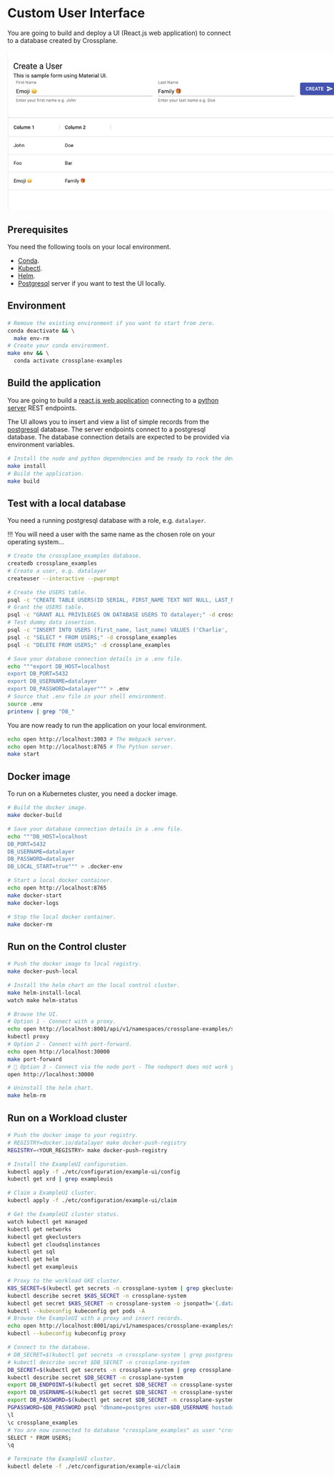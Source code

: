 # Custom User Interface

You are going to build and deploy a UI (React.js web application) to connect to a database created by Crossplane.

<img src="./../static/images/users.png" style="max-width: 800px"/>

## Prerequisites

You need the following tools on your local environment.

- [Conda](https://docs.conda.io/en/latest/miniconda.html).
- [Kubectl](https://kubernetes.io/docs/tasks/tools).
- [Helm](https://helm.sh).
- [Postgresql](https://www.postgresql.org) server if you want to test the UI locally.

## Environment

```bash
# Remove the existing environment if you want to start from zero.
conda deactivate && \
  make env-rm
# Create your conda environment.
make env && \
  conda activate crossplane-examples
```

## Build the application

You are going to build a [react.js web application](./../src) connecting to a [python server](./../crossplane_examples) REST endpoints.

The UI allows you to insert and view a list of simple records from the [postgresql](https://www.postgresql.org) database. The server endpoints connect to a postgresql database. The database connection details are expected to be provided via environment variables.

```bash
# Install the node and python dependencies and be ready to rock the dev.
make install
# Build the application.
make build
```

## Test with a local database

You need a running postgresql database with a role, e.g. `datalayer`.

!!! You will need a user with the same name as the chosen role on your operating system...

```bash
# Create the crossplane_examples database.
createdb crossplane_examples
# Create a user, e.g. datalayer
createuser --interactive --pwprompt
```

```bash
# Create the USERS table.
psql -c "CREATE TABLE USERS(ID SERIAL, FIRST_NAME TEXT NOT NULL, LAST_NAME TEXT NOT NULL);" -d crossplane_examples
# Grant the USERS table.
psql -c "GRANT ALL PRIVILEGES ON DATABASE USERS TO datalayer;" -d crossplane_examples
# Test dummy data insertion.
psql -c "INSERT INTO USERS (first_name, last_name) VALUES ('Charlie', 'Brown');" -d crossplane_examples
psql -c "SELECT * FROM USERS;" -d crossplane_examples
psql -c "DELETE FROM USERS;" -d crossplane_examples
```

```bash
# Save your database connection details in a .env file.
echo """export DB_HOST=localhost
export DB_PORT=5432
export DB_USERNAME=datalayer
export DB_PASSWORD=datalayer""" > .env
# Source that .env file in your shell environment.
source .env
printenv | grep "DB_"
```

You are now ready to run the application on your local environment.

```bash
echo open http://localhost:3003 # The Webpack server.
echo open http://localhost:8765 # The Python server.
make start
```

## Docker image

To run on a Kubernetes cluster, you need a docker image.

```bash
# Build the docker image.
make docker-build
```

```bash
# Save your database connection details in a .env file.
echo """DB_HOST=localhost
DB_PORT=5432
DB_USERNAME=datalayer
DB_PASSWORD=datalayer
DB_LOCAL_START=true""" > .docker-env
```

```bash
# Start a local docker container.
echo open http://localhost:8765
make docker-start
make docker-logs
```

```bash
# Stop the local docker container.
make docker-rm
```

## Run on the Control cluster

```bash
# Push the docker image to local registry.
make docker-push-local
```

```bash
# Install the helm chart on the local control cluster.
make helm-install-local
watch make helm-status
```

```bash
# Browse the UI.
# Option 1 - Connect with a proxy.
echo open http://localhost:8001/api/v1/namespaces/crossplane-examples/services/http:crossplane-examples-service:8765/proxy/
kubectl proxy
# Option 2 - Connect with port-forward.
echo open http://localhost:30000
make port-forward
# 🚧 Option 3 - Connect via the node port - The nodeport does not work yet...
open http://localhost:30000
```

```bash
# Uninstall the helm chart.
make helm-rm
```

## Run on a Workload cluster

```bash
# Push the docker image to your registry.
# REGISTRY=docker.io/datalayer make docker-push-registry
REGISTRY=<YOUR_REGISTRY> make docker-push-registry
```

```bash
# Install the ExampleUI configuration.
kubectl apply -f ./etc/configuration/example-ui/config
kubectl get xrd | grep exampleuis
```

```bash
# Claim a ExampleUI cluster.
kubectl apply -f ./etc/configuration/example-ui/claim
```

```bash
# Get the ExampleUI cluster status.
watch kubectl get managed
kubectl get networks
kubectl get gkeclusters
kubectl get cloudsqlinstances
kubectl get sql
kubectl get helm
kubectl get exampleuis
```

```bash
# Proxy to the workload GKE cluster.
K8S_SECRET=$(kubectl get secrets -n crossplane-system | grep gkecluster | awk '{print $1;}')
kubectl describe secret $K8S_SECRET -n crossplane-system
kubectl get secret $K8S_SECRET -n crossplane-system -o jsonpath='{.data.kubeconfig}' | base64 --decode > kubeconfig
kubectl --kubeconfig kubeconfig get pods -A
# Browse the ExampleUI with a proxy and insert records.
echo open http://localhost:8001/api/v1/namespaces/crossplane-examples/services/http:crossplane-examples-service:8765/proxy/
kubectl --kubeconfig kubeconfig proxy
```

```bash
# Connect to the database.
# DB_SECRET=$(kubectl get secrets -n crossplane-system | grep postgresql | awk '{print $1;}')
# kubectl describe secret $DB_SECRET -n crossplane-system
DB_SECRET=$(kubectl get secrets -n crossplane-system | grep crossplane-example-role-secret | awk '{print $1;}')
kubectl describe secret $DB_SECRET -n crossplane-system
export DB_ENDPOINT=$(kubectl get secret $DB_SECRET -n crossplane-system -o jsonpath='{.data.endpoint}' | base64 --decode)
export DB_USERNAME=$(kubectl get secret $DB_SECRET -n crossplane-system -o jsonpath='{.data.username}' | base64 --decode)
export DB_PASSWORD=$(kubectl get secret $DB_SECRET -n crossplane-system -o jsonpath='{.data.password}' | base64 --decode)
PGPASSWORD=$DB_PASSWORD psql "dbname=postgres user=$DB_USERNAME hostaddr=$DB_ENDPOINT"
\l
\c crossplane_examples
# You are now connected to database "crossplane_examples" as user "crossplane-example-role".
SELECT * FROM USERS;
\q
```

```bash
# Terminate the ExampleUI cluster.
kubectl delete -f ./etc/configuration/example-ui/claim
```
